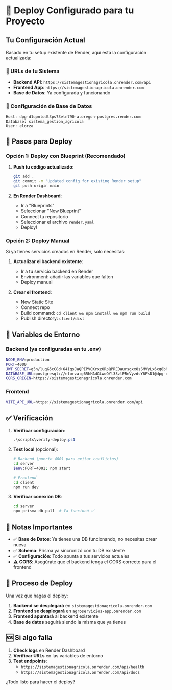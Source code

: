 # 🚀 Deploy Configurado para tu Proyecto

## Tu Configuración Actual

Basado en tu setup existente de Render, aquí está la configuración actualizada:

### 📡 URLs de tu Sistema

- **Backend API**: `https://sistemagestionagricola.onrender.com/api`
- **Frontend App**: `https://sistemagestionagricola.onrender.com`
- **Base de Datos**: Ya configurada y funcionando

### 🔗 Configuración de Base de Datos

```
Host: dpg-d1qpnlodl3ps73eln790-a.oregon-postgres.render.com
Database: sistema_gestion_agricola
User: elorza
```

## 🎯 Pasos para Deploy

### Opción 1: Deploy con Blueprint (Recomendado)

1. **Push tu código actualizado**:

   ```bash
   git add .
   git commit -m "Updated config for existing Render setup"
   git push origin main
   ```

2. **En Render Dashboard**:
   - Ir a "Blueprints"
   - Seleccionar "New Blueprint"
   - Connect tu repositorio
   - Seleccionar el archivo `render.yaml`
   - Deploy!

### Opción 2: Deploy Manual

Si ya tienes servicios creados en Render, solo necesitas:

1. **Actualizar el backend existente**:

   - Ir a tu servicio backend en Render
   - Environment: añadir las variables que falten
   - Deploy manual

2. **Crear el frontend**:
   - New Static Site
   - Connect repo
   - Build command: `cd client && npm install && npm run build`
   - Publish directory: `client/dist`

## 🔧 Variables de Entorno

### Backend (ya configuradas en tu .env)

```bash
NODE_ENV=production
PORT=4000
JWT_SECRET=g5n/luqG5cC8d+64IqsJaQPIPVOXrxzORpQPREDaursgxx8sSMVyLx6xq8bNlIcv
DATABASE_URL=postgresql://elorza:g65hHAdGLwoOYl33zlPRnVyzdsY6FsD1@dpg-d1qpnlodl3ps73eln790-a.oregon-postgres.render.com/sistema_gestion_agricola
CORS_ORIGIN=https://sistemagestionagricola.onrender.com
```

### Frontend

```bash
VITE_API_URL=https://sistemagestionagricola.onrender.com/api
```

## ✅ Verificación

1. **Verificar configuración**:

   ```powershell
   .\scripts\verify-deploy.ps1
   ```

2. **Test local** (opcional):

   ```bash
   # Backend (puerto 4001 para evitar conflictos)
   cd server
   $env:PORT=4001; npm start

   # Frontend
   cd client
   npm run dev
   ```

3. **Verificar conexión DB**:
   ```bash
   cd server
   npx prisma db pull  # Ya funcionó ✅
   ```

## 🚨 Notas Importantes

- ✅ **Base de Datos**: Ya tienes una DB funcionando, no necesitas crear nueva
- ✅ **Schema**: Prisma ya sincronizó con tu DB existente
- ✅ **Configuración**: Todo apunta a tus servicios actuales
- ⚠️ **CORS**: Asegúrate que el backend tenga el CORS correcto para el frontend

## 🔄 Proceso de Deploy

Una vez que hagas el deploy:

1. **Backend se desplegará** en `sistemagestionagricola.onrender.com`
2. **Frontend se desplegará** en `agroservicios-app.onrender.com`
3. **Frontend apuntará** al backend existente
4. **Base de datos** seguirá siendo la misma que ya tienes

## 🆘 Si algo falla

1. **Check logs** en Render Dashboard
2. **Verificar URLs** en las variables de entorno
3. **Test endpoints**:
   - `https://sistemagestionagricola.onrender.com/api/health`
   - `https://sistemagestionagricola.onrender.com/api/docs`

¿Todo listo para hacer el deploy?
